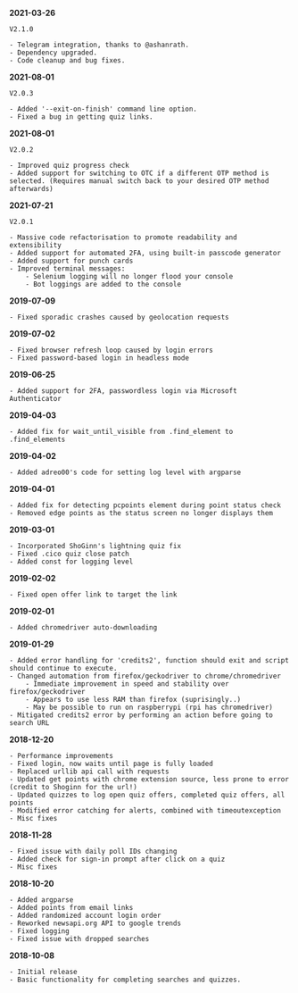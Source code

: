 **2021-03-26**

    V2.1.0

    - Telegram integration, thanks to @ashanrath.
    - Dependency upgraded.
    - Code cleanup and bug fixes.

**2021-08-01**

    V2.0.3

    - Added '--exit-on-finish' command line option.
    - Fixed a bug in getting quiz links.
  
**2021-08-01**

    V2.0.2

    - Improved quiz progress check
    - Added support for switching to OTC if a different OTP method is selected. (Requires manual switch back to your desired OTP method afterwards)

**2021-07-21**

    V2.0.1

    - Massive code refactorisation to promote readability and extensibility
    - Added support for automated 2FA, using built-in passcode generator
    - Added support for punch cards
    - Improved terminal messages: 
        - Selenium logging will no longer flood your console
        - Bot loggings are added to the console

**2019-07-09**

    - Fixed sporadic crashes caused by geolocation requests

**2019-07-02**

    - Fixed browser refresh loop caused by login errors
    - Fixed password-based login in headless mode

**2019-06-25**

    - Added support for 2FA, passwordless login via Microsoft Authenticator

**2019-04-03**

    - Added fix for wait_until_visible from .find_element to .find_elements

**2019-04-02**

    - Added adreo00's code for setting log level with argparse

**2019-04-01**

    - Added fix for detecting pcpoints element during point status check
    - Removed edge points as the status screen no longer displays them

**2019-03-01**

    - Incorporated ShoGinn's lightning quiz fix
    - Fixed .cico quiz close patch
    - Added const for logging level

**2019-02-02**

    - Fixed open offer link to target the link

**2019-02-01**

    - Added chromedriver auto-downloading

**2019-01-29**

    - Added error handling for 'credits2', function should exit and script should continue to execute.
    - Changed automation from firefox/geckodriver to chrome/chromedriver
        - Immediate improvement in speed and stability over firefox/geckodriver
        - Appears to use less RAM than firefox (suprisingly..)
        - May be possible to run on raspberrypi (rpi has chromedriver)
    - Mitigated credits2 error by performing an action before going to search URL

**2018-12-20**

    - Performance improvements
    - Fixed login, now waits until page is fully loaded
    - Replaced urllib api call with requests
    - Updated get points with chrome extension source, less prone to error (credit to Shoginn for the url!)
    - Updated quizzes to log open quiz offers, completed quiz offers, all points
    - Modified error catching for alerts, combined with timeoutexception
    - Misc fixes

**2018-11-28**

    - Fixed issue with daily poll IDs changing
    - Added check for sign-in prompt after click on a quiz
    - Misc fixes

**2018-10-20**

    - Added argparse
    - Added points from email links
    - Added randomized account login order
    - Reworked newsapi.org API to google trends
    - Fixed logging
    - Fixed issue with dropped searches

**2018-10-08**

    - Initial release
    - Basic functionality for completing searches and quizzes.
